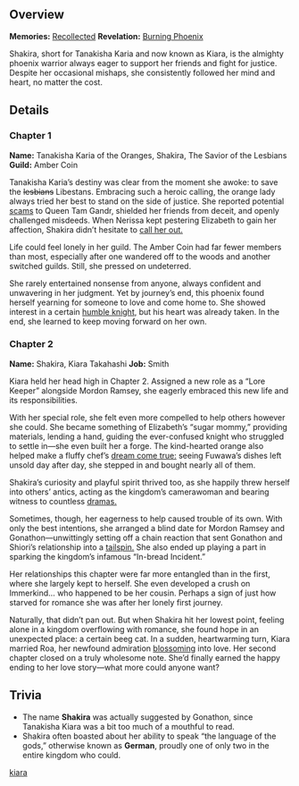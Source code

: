 <!-- title: Takanashi Kiara -->
<!-- quote: We must save the lesbians!-->
<!-- chapters: -1 -->
<!-- images: (Shakira's Chapter 1 Profile), (Shakira fighting Stains along with others), (Recollection - Takanashi Kiara), (Shakira's Chapter 2 Profile), (Shakira in Chapter 2's Ending) -->
<!-- model: false -->

## Overview

**Memories:** [Recollected](https://youtu.be/A3bQdV_sl08)
**Revelation:** [Burning Phoenix](#entry:burning-phoenix-entry)

Shakira, short for Tanakisha Karia and now known as Kiara, is the almighty phoenix warrior always eager to support her friends and fight for justice. Despite her occasional mishaps, she consistently followed her mind and heart, no matter the cost.

## Details

### Chapter 1

**Name:** Tanakisha Karia of the Oranges, Shakira, The Savior of the Lesbians
**Guild:** Amber Coin

Tanakisha Karia’s destiny was clear from the moment she awoke: to save the ~~lesbians~~ Libestans. Embracing such a heroic calling, the orange lady always tried her best to stand on the side of justice. She reported potential [scams](https://www.youtube.com/live/qKlzaYirN88?feature=shared&t=1129) to Queen Tam Gandr, shielded her friends from deceit, and openly challenged misdeeds. When Nerissa kept pestering Elizabeth to gain her affection, Shakira didn’t hesitate to [call her out.](https://www.youtube.com/live/3cr3DLpyB60?si=lQ_VjUGHZ9A1G2r7&t=13330)

Life could feel lonely in her guild. The Amber Coin had far fewer members than most, especially after one wandered off to the woods and another switched guilds. Still, she pressed on undeterred.

She rarely entertained nonsense from anyone, always confident and unwavering in her judgment. Yet by journey’s end, this phoenix found herself yearning for someone to love and come home to. She showed interest in a certain [humble knight,](https://www.youtube.com/live/3cr3DLpyB60?feature=shared&t=21557) but his heart was already taken. In the end, she learned to keep moving forward on her own.

### Chapter 2

**Name:** Shakira, Kiara Takahashi
**Job:** Smith

Kiara held her head high in Chapter 2. Assigned a new role as a “Lore Keeper” alongside Mordon Ramsey, she eagerly embraced this new life and its responsibilities.

With her special role, she felt even more compelled to help others however she could. She became something of Elizabeth’s “sugar mommy,” providing materials, lending a hand, guiding the ever-confused knight who struggled to settle in—she even built her a forge. The kind-hearted orange also helped make a fluffy chef’s [dream come true:](https://www.youtube.com/live/wCysZh57Hcc?si=amYBd0PYc_tTX567&t=18155) seeing Fuwawa’s dishes left unsold day after day, she stepped in and bought nearly all of them.

Shakira’s curiosity and playful spirit thrived too, as she happily threw herself into others’ antics, acting as the kingdom’s camerawoman and bearing witness to countless [dramas.](https://www.youtube.com/live/wCysZh57Hcc?t=14970)

Sometimes, though, her eagerness to help caused trouble of its own. With only the best intentions, she arranged a blind date for Mordon Ramsey and Gonathon—unwittingly setting off a chain reaction that sent Gonathon and Shiori’s relationship into a [tailspin.](https://www.youtube.com/live/wCysZh57Hcc?t=8832) She also ended up playing a part in sparking the kingdom’s infamous “In-bread Incident.”

Her relationships this chapter were far more entangled than in the first, where she largely kept to herself. She even developed a crush on Immerkind… who happened to be her cousin. Perhaps a sign of just how starved for romance she was after her lonely first journey.

Naturally, that didn’t pan out. But when Shakira hit her lowest point, feeling alone in a kingdom overflowing with romance, she found hope in an unexpected place: a certain beeg cat. In a sudden, heartwarming turn, Kiara married Roa, her newfound admiration [blossoming](https://www.youtube.com/live/ngfdLbrpeM4?si=eGpYwslFn09813CQ&t=13080) into love. Her second chapter closed on a truly wholesome note. She’d finally earned the happy ending to her love story—what more could anyone want?

## Trivia

- The name **Shakira** was actually suggested by Gonathon, since Tanakisha Kiara was a bit too much of a mouthful to read.
- Shakira often boasted about her ability to speak “the language of the gods,” otherwise known as **German**, proudly one of only two in the entire kingdom who could.

[kiara](#easter:easter-kiara)
